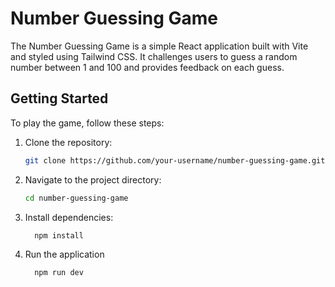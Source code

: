 # Number Guessing Game

The Number Guessing Game is a simple React application built with Vite and styled using Tailwind CSS. It challenges users to guess a random number between 1 and 100 and provides feedback on each guess.

## Getting Started

To play the game, follow these steps:

1. Clone the repository:

   ```bash
   git clone https://github.com/your-username/number-guessing-game.git

2. Navigate to the project directory:
     ```bash
     cd number-guessing-game

3. Install dependencies:
   ```bash
     npm install
4. Run the application
    ```bash
      npm run dev

